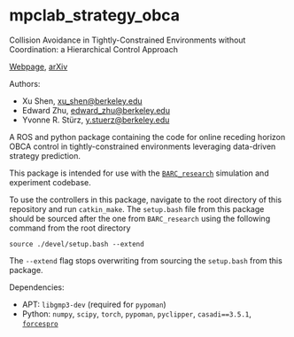 # mpclab_strategy_obca
Collision Avoidance in Tightly-Constrained Environments without Coordination: a Hierarchical Control Approach

[Webpage](http://bit.ly/data-sg-control),  [arXiv](https://arxiv.org/abs/2011.00413)

Authors:
- Xu Shen, xu_shen@berkeley.edu
- Edward Zhu, edward_zhu@berkeley.edu
- Yvonne R. Stürz, y.stuerz@berkeley.edu

A ROS and python package containing the code for online receding horizon OBCA control in tightly-constrained environments leveraging data-driven strategy prediction.

This package is intended for use with the [`BARC_research`](https://github.com/MPC-Berkeley/BARC_research.git) simulation and experiment codebase.

To use the controllers in this package, navigate to the root directory of this repository and run `catkin_make`. The `setup.bash` file from this package should be sourced after the one from `BARC_research` using the following command from the root directory
```
source ./devel/setup.bash --extend
```
The `--extend` flag stops overwriting from sourcing the `setup.bash` from this package.

Dependencies:
- APT: `libgmp3-dev` (required for `pypoman`)
- Python: `numpy`, `scipy`, `torch`, `pypoman`, `pyclipper`, `casadi==3.5.1`, [`forcespro`](https://forces.embotech.com/Documentation/installation/python.html)
